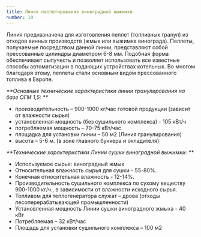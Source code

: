 ```yaml
---
title: Линия пеллетирования виноградной выжимки
number: 10
---
```


Линия предназначена для изготовления пеллет (топливных гранул) из отходов винных производств (жмых или выжимка винограда). Пеллеты, получаемые посредством данной линии, представляют собой прессованные цилиндры диаметром 6-8 мм. Подобная форма обеспечивает сыпучесть и позволяет использовать все известные способы автоматизации в подающих устройствах котельных. Во многом благодаря этому, пеллеты стали основным видом прессованного топлива в Европе.

_**Основные технические характеристики линии гранулирования на базе ОГМ 1,5:
**_

- производительность – 900-1000 кг/час готовой продукции (зависит от влажности сырья)
- установленная мощность (без сушильного комплекса) - 105 кВт/ч
- потребляемая мощность – 70-75 кВт/час
- площадка для установки линии – 50 м2 (Линия гранулирования)
- высота – 5-6 м. (в зоне главного бункера и охладителя)

_**Технические характеристики Линии сушки виноградной выжимки:
**_

- Используемое сырье: виноградный жмых
- Относительная влажность сырья для сушки - 55-80%.
- Конечная относительная влажность - 12-14%.
- Производительность сушильного комплекса по сухому веществу 900-1000 кг/ч., в зависимости от влажности исходного сырья.
- Топливом для теплогенератора служат – дрова (отходы лесоперерабатывающей промышленности)
- Установленная мощность Линии сушки виноградного жмыха - 40 кВт
- Потребляемая – 32 кВт/час
- Площадь для установки сушильного комплекса – 100 м2
